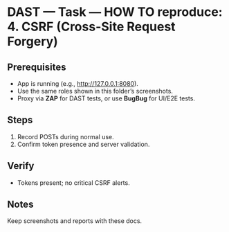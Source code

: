 ﻿# DAST — Task — HOW TO reproduce: 4. CSRF (Cross-Site Request Forgery)

## Prerequisites

- App is running (e.g., http://127.0.0.1:8080).
- Use the same roles shown in this folder’s screenshots.
- Proxy via **ZAP** for DAST tests, or use **BugBug** for UI/E2E tests.

## Steps

1. Record POSTs during normal use.
2. Confirm token presence and server validation.

## Verify

- Tokens present; no critical CSRF alerts.

## Notes

Keep screenshots and reports with these docs.


